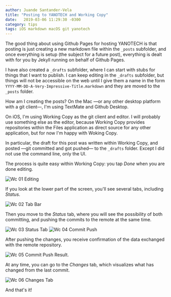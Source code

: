 ```yaml
---
author: Juande Santander-Vela
title: "Posting to YANOTECH and Working Copy"
date:   2019-03-06 11:29:30 -0300
category: tips
tags: iOS markdown macOS git yanotech
---
```


The good thing about using Github Pages for hosting YANOTECH is that posting is just creating a new markdown file within the `_posts` subfolder, and once everything is setup (the subject for a future post), everything is dealt with for you by Jekyll running on behalf of Github Pages.

I have also created a `_drafts` subfolder, where I can start with stubs for things that I want to publish. I can keep editing in the `_drafts` subfolder, but things will not be accessible on the web until I give them a name in the form `YYYY-MM-DD-A-Very-Impressive-Title.markdown` and they are moved to the `_posts` folder.

How am I creating the posts? On the Mac —or any other desktop platform with a git client—, I'm using TextMate and Github Desktop.

On iOS, I'm using Working Copy as the git client and editor. I will probably use something else as the editor, because Working Copy provides repositories within the Files application as direct source for any other application, but for now I'm happy with Woking Copy.

In particular, the draft for this post was written within Working Copy, and posted —git committed and got pushed— to the `_drafts` folder. Except I did not use the command line, only the UI.

The process is quite easy within Working Copy: you tap _Done_ when you are done editing.

![Wc 01 Editing](assets/wc_01_editing.png "Editing text in Working Copy")

If you look at the lower part of the screen, you'll see several tabs, including _Status_.

![Wc 02 Tab Bar](assets//wc_02_tab_bar.png "Working Copy's tab bar")

Then you move to the _Status_ tab, where you will see the possibility of both committing, and pushing the commits to the remote at the same time.

![Wc 03 Status Tab](assets//wc_03_status_tab.png "Working Copy's Status tab")
![Wc 04 Commit Push](assets//wc_04_commit_push.png "Committing and pushing changes in Working Copy")

After pushing the changes, you receive confirmation of the data exchanged with the remote repository.

![Wc 05 Commit Push Result](assets//wc_05_commit_push_result.png "Results of commiting a file with Working Copy").

At any time, you can go to the _Changes_ tab, which visualizes what has changed from the last commit.

![Wc 06 Changes Tab](assets//wc_06_changes_tab.png "Working Copy's Changes Tab")

And that's it!
